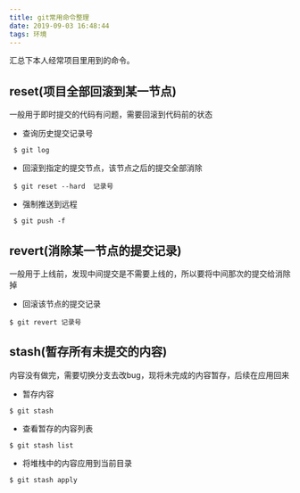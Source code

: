 ```yaml
---
title: git常用命令整理
date: 2019-09-03 16:48:44
tags: 环境
---
```


汇总下本人经常项目里用到的命令。
<!--more-->

## reset(项目全部回滚到某一节点) 
一般用于即时提交的代码有问题，需要回滚到代码前的状态
* 查询历史提交记录号
```
 $ git log  
```

* 回滚到指定的提交节点，该节点之后的提交全部消除
```
 $ git reset --hard  记录号
```

* 强制推送到远程
```
 $ git push -f 
```

## revert(消除某一节点的提交记录)
一般用于上线前，发现中间提交是不需要上线的，所以要将中间那次的提交给消除掉

* 回滚该节点的提交记录
```
$ git revert 记录号
```

## stash(暂存所有未提交的内容)
内容没有做完，需要切换分支去改bug，现将未完成的内容暂存，后续在应用回来

* 暂存内容
```
$ git stash
```

* 查看暂存的内容列表
```
$ git stash list
```

* 将堆栈中的内容应用到当前目录
```
$ git stash apply
```


